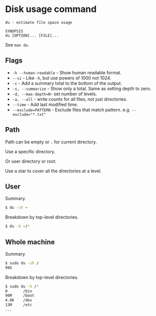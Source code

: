 # Disk usage command

```
du - estimate file space usage

SYNOPSIS
du [OPTION]... [FILE]...
```

See `man du`.


## Flags

- `-h --human-readable` - Show human readable format.
- `--si` - Like `-h`, but use powers of 1000 not 1024.
- `-c` - Add a summary total to the bottom of the output.
- `-s, --summarize` - Show only a total. Same as setting depth to zero.
- `-d, --max-depth=N`- set number of levels.
- `-a, --all` - write counts for all files, not just directories.
- `--time` - Add last modified time.
- `--exclude=PATTERN` - Exclude files that match pattern. e.g. `--exclude="*.txt"`


## Path

Path can be empty or `.` for current directory.

Use a specific directory.

Or user directory or root.

Use a star to cover all the directories at a level.


## User

Summary.

```sh
$ du -sh ~
```

Breakdown by top-level directories.

```sh
$ du -h ~/*
```


## Whole machine


Summary.

```sh
$ sudo du -sh /
99G
```

Breakdown by top-level directories.

```sh
$ sudo du -h /*
0       /bin
96M     /boot
4.0K    /dev
13M     /etc
...
```
